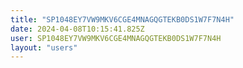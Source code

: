 ```yaml
---
title: "SP1048EY7VW9MKV6CGE4MNAGQGTEKB0DS1W7F7N4H"
date: 2024-04-08T10:15:41.825Z
user: SP1048EY7VW9MKV6CGE4MNAGQGTEKB0DS1W7F7N4H
layout: "users"
---
```

    